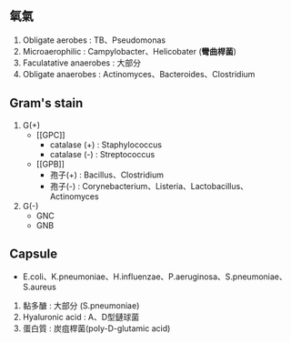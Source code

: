 ## 氧氣
1. Obligate aerobes : TB、Pseudomonas
2. Microaerophilic : Campylobacter、Helicobater (**彎曲桿菌**)
3. Faculatative anaerobes : 大部分
4. Obligate anaerobes : Actinomyces、Bacteroides、Clostridium
## Gram's stain
1. G(+)
	- [[GPC]]
		- catalase (+) : Staphylococcus
		- catalase (-) : Streptococcus
	- [[GPB]]
		- 孢子(+) : Bacillus、Clostridium
		- 孢子(-) : Corynebacterium、Listeria、Lactobacillus、Actinomyces
1. G(-)
	- GNC
	- GNB
## Capsule
- E.coli、K.pneumoniae、H.influenzae、P.aeruginosa、S.pneumoniae、S.aureus
1. 黏多醣 : 大部分 (S.pneumoniae)
2. Hyaluronic acid : A、D型鏈球菌
3. 蛋白質 : 炭疽桿菌(poly-D-glutamic acid)